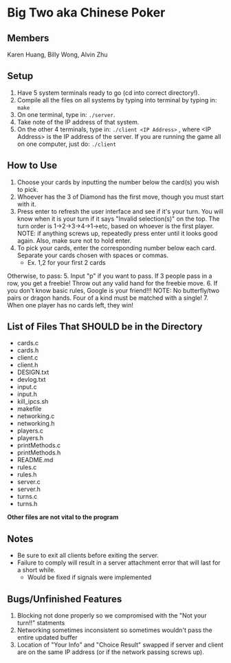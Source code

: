 # Big Two aka Chinese Poker

## Members
Karen Huang, Billy Wong, Alvin Zhu


## Setup

1. Have 5 system terminals ready to go (cd into correct directory!).
2. Compile all the files on all systems by typing into terminal by typing in: ```make```
3. On one terminal, type in: ```./server```. 
4. Take note of the IP address of that system.
5. On the other 4 terminals, type in: ```./client <IP Address>``` , where \<IP Address\> is the IP address of the server. If you are running the game all on one computer, just do: ```./client```


## How to Use

1. Choose your cards by inputting the number below the card(s) you wish to pick.
2. Whoever has the 3 of Diamond has the first move, though you must start with it.
3. Press enter to refresh the user interface and see if it's your turn. You will know when it is your turn if it says "Invalid selection(s)" on the top. The turn order is 1->2->3->4->1->etc, based on whoever is the first player. NOTE: if anything screws up, repeatedly press enter until it looks good again. Also, make sure not to hold enter.
4. To pick your cards, enter the corresponding number below each card. Separate your cards chosen with spaces or commas.
   * Ex. 1,2 for your first 2 cards
   
  Otherwise, to pass: 
5. Input "p" if you want to pass. If 3 people pass in a row, you get a freebie! Throw out any valid hand for the freebie move. 
6. If you don't know basic rules, Google is your friend!!! NOTE: No butterfly/two pairs or dragon hands. Four of a kind must be matched with a single!
7. When one player has no cards left, they win!

## List of Files That SHOULD be in the Directory

* cards.c
* cards.h
* client.c
* client.h
* DESIGN.txt
* devlog.txt
* input.c
* input.h
* kill_ipcs.sh
* makefile
* networking.c
* networking.h
* players.c
* players.h
* printMethods.c
* printMethods.h
* README.md
* rules.c
* rules.h
* server.c
* server.h
* turns.c
* turns.h

<b>Other files are not vital to the program</b>


## Notes

* Be sure to exit all clients before exiting the server.
* Failure to comply will result in a server attachment error that will last for a short while.
  * Would be fixed if signals were implemented

## Bugs/Unfinished Features
1. Blocking not done properly so we compromised with the "Not your turn!!" statments
2. Networking sometimes inconsistent so sometimes wouldn't pass the entire updated buffer
3. Location of "Your Info" and "Choice Result" swapped if server and client are on the same IP address (or if the network passing screws up).
